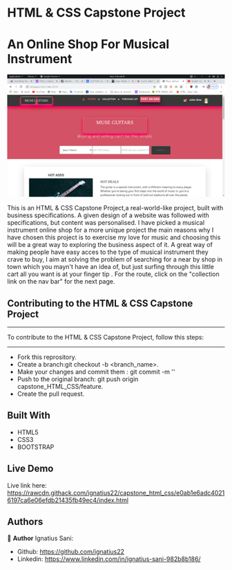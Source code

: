 # HTML & CSS Capstone Project

# An Online Shop For Musical Instrument

![](screenshot.png)

 This is an HTML & CSS Capstone Project,a real-world-like project, built with business specifications. A given design of a website was followed with specifications, but content was personalised. I have picked a musical instrument online shop for a more unique project the main reasons why I have chosen this project is to exercise my love for music and choosing this will be a great way to exploring the business aspect of it. A great way of making people have easy acces to the type of musical instrument they crave to buy, I aim at solving the problem of searching for a near by shop in town which you mayn't have an idea of, but just surfing through this little cart all you want is at your finger tip .
 For the route, click on the "collection link on the nav bar" for the next page.
 ## Contributing to the HTML & CSS Capstone Project
 
 ---
 
 To contribute to the HTML & CSS Capstone Project, follow this steps:
 
 ---
 
 - Fork this reprository.
 - Create a branch:git checkout -b <branch_name>.
 - Make your changes and commit them : git commit -m '<commit message>'
 - Push to the original branch: git push origin capstone_HTML_CSS/feature.
 - Create the pull request.
 
 
 
 
## Built With

- HTML5
- CSS3
- BOOTSTRAP

## Live Demo

Live link here: https://rawcdn.githack.com/ignatius22/capstone_html_css/e0ab1e6adc40216197ca6e06efdb21435fb49ec4/index.html


## Authors

👤 **Author**
Ignatius Sani:
- Github: https://github.com/ignatius22 
- Linkedin: https://www.linkedin.com/in/ignatius-sani-982b8b186/  
